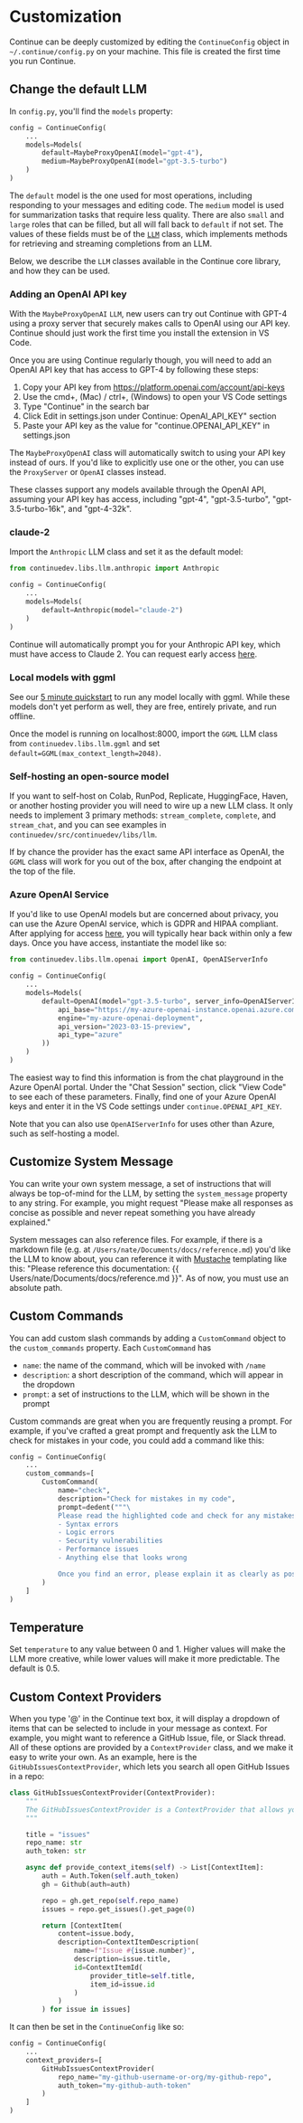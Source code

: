 # Customization

Continue can be deeply customized by editing the `ContinueConfig` object in `~/.continue/config.py` on your machine. This file is created the first time you run Continue.

## Change the default LLM

In `config.py`, you'll find the `models` property:

```python
config = ContinueConfig(
    ...
    models=Models(
        default=MaybeProxyOpenAI(model="gpt-4"),
        medium=MaybeProxyOpenAI(model="gpt-3.5-turbo")
    )
)
```

The `default` model is the one used for most operations, including responding to your messages and editing code. The `medium` model is used for summarization tasks that require less quality. There are also `small` and `large` roles that can be filled, but all will fall back to `default` if not set. The values of these fields must be of the [`LLM`](https://github.com/continuedev/continue/blob/main/continuedev/src/continuedev/libs/llm/__init__.py) class, which implements methods for retrieving and streaming completions from an LLM.

Below, we describe the `LLM` classes available in the Continue core library, and how they can be used.

### Adding an OpenAI API key

With the `MaybeProxyOpenAI` `LLM`, new users can try out Continue with GPT-4 using a proxy server that securely makes calls to OpenAI using our API key. Continue should just work the first time you install the extension in VS Code.

Once you are using Continue regularly though, you will need to add an OpenAI API key that has access to GPT-4 by following these steps:

1. Copy your API key from https://platform.openai.com/account/api-keys
2. Use the cmd+, (Mac) / ctrl+, (Windows) to open your VS Code settings
3. Type "Continue" in the search bar
4. Click Edit in settings.json under Continue: OpenAI_API_KEY" section
5. Paste your API key as the value for "continue.OPENAI_API_KEY" in settings.json

The `MaybeProxyOpenAI` class will automatically switch to using your API key instead of ours. If you'd like to explicitly use one or the other, you can use the `ProxyServer` or `OpenAI` classes instead.

These classes support any models available through the OpenAI API, assuming your API key has access, including "gpt-4", "gpt-3.5-turbo", "gpt-3.5-turbo-16k", and "gpt-4-32k".

### claude-2

Import the `Anthropic` LLM class and set it as the default model:

```python
from continuedev.libs.llm.anthropic import Anthropic

config = ContinueConfig(
    ...
    models=Models(
        default=Anthropic(model="claude-2")
    )
)
```

Continue will automatically prompt you for your Anthropic API key, which must have access to Claude 2. You can request early access [here](https://www.anthropic.com/earlyaccess).

### Local models with ggml

See our [5 minute quickstart](https://github.com/continuedev/ggml-server-example) to run any model locally with ggml. While these models don't yet perform as well, they are free, entirely private, and run offline.

Once the model is running on localhost:8000, import the `GGML` LLM class from `continuedev.libs.llm.ggml` and set `default=GGML(max_context_length=2048)`.

### Self-hosting an open-source model

If you want to self-host on Colab, RunPod, Replicate, HuggingFace, Haven, or another hosting provider you will need to wire up a new LLM class. It only needs to implement 3 primary methods: `stream_complete`, `complete`, and `stream_chat`, and you can see examples in `continuedev/src/continuedev/libs/llm`.

If by chance the provider has the exact same API interface as OpenAI, the `GGML` class will work for you out of the box, after changing the endpoint at the top of the file.

### Azure OpenAI Service

If you'd like to use OpenAI models but are concerned about privacy, you can use the Azure OpenAI service, which is GDPR and HIPAA compliant. After applying for access [here](https://azure.microsoft.com/en-us/products/ai-services/openai-service), you will typically hear back within only a few days. Once you have access, instantiate the model like so:

```python
from continuedev.libs.llm.openai import OpenAI, OpenAIServerInfo

config = ContinueConfig(
    ...
    models=Models(
        default=OpenAI(model="gpt-3.5-turbo", server_info=OpenAIServerInfo(
            api_base="https://my-azure-openai-instance.openai.azure.com/"
            engine="my-azure-openai-deployment",
            api_version="2023-03-15-preview",
            api_type="azure"
        ))
    )
)
```

The easiest way to find this information is from the chat playground in the Azure OpenAI portal. Under the "Chat Session" section, click "View Code" to see each of these parameters. Finally, find one of your Azure OpenAI keys and enter it in the VS Code settings under `continue.OPENAI_API_KEY`.

Note that you can also use `OpenAIServerInfo` for uses other than Azure, such as self-hosting a model.

## Customize System Message

You can write your own system message, a set of instructions that will always be top-of-mind for the LLM, by setting the `system_message` property to any string. For example, you might request "Please make all responses as concise as possible and never repeat something you have already explained."

System messages can also reference files. For example, if there is a markdown file (e.g. at `/Users/nate/Documents/docs/reference.md`) you'd like the LLM to know about, you can reference it with [Mustache](http://mustache.github.io/mustache.5.html) templating like this: "Please reference this documentation: {{ Users/nate/Documents/docs/reference.md }}". As of now, you must use an absolute path.

## Custom Commands

You can add custom slash commands by adding a `CustomCommand` object to the `custom_commands` property. Each `CustomCommand` has

- `name`: the name of the command, which will be invoked with `/name`
- `description`: a short description of the command, which will appear in the dropdown
- `prompt`: a set of instructions to the LLM, which will be shown in the prompt

Custom commands are great when you are frequently reusing a prompt. For example, if you've crafted a great prompt and frequently ask the LLM to check for mistakes in your code, you could add a command like this:

```python
config = ContinueConfig(
    ...
    custom_commands=[
        CustomCommand(
            name="check",
            description="Check for mistakes in my code",
            prompt=dedent("""\
            Please read the highlighted code and check for any mistakes. You should look for the following, and be extremely vigilant:
            - Syntax errors
            - Logic errors
            - Security vulnerabilities
            - Performance issues
            - Anything else that looks wrong

            Once you find an error, please explain it as clearly as possible, but without using extra words. For example, instead of saying "I think there is a syntax error on line 5", you should say "Syntax error on line 5". Give your answer as one bullet point per mistake found.""")
        )
    ]
)
```

## Temperature

Set `temperature` to any value between 0 and 1. Higher values will make the LLM more creative, while lower values will make it more predictable. The default is 0.5.

## Custom Context Providers

When you type '@' in the Continue text box, it will display a dropdown of items that can be selected to include in your message as context. For example, you might want to reference a GitHub Issue, file, or Slack thread. All of these options are provided by a `ContextProvider` class, and we make it easy to write your own. As an example, here is the `GitHubIssuesContextProvider`, which lets you search all open GitHub Issues in a repo:

```python
class GitHubIssuesContextProvider(ContextProvider):
    """
    The GitHubIssuesContextProvider is a ContextProvider that allows you to search GitHub issues in a repo.
    """

    title = "issues"
    repo_name: str
    auth_token: str

    async def provide_context_items(self) -> List[ContextItem]:
        auth = Auth.Token(self.auth_token)
        gh = Github(auth=auth)

        repo = gh.get_repo(self.repo_name)
        issues = repo.get_issues().get_page(0)

        return [ContextItem(
            content=issue.body,
            description=ContextItemDescription(
                name=f"Issue #{issue.number}",
                description=issue.title,
                id=ContextItemId(
                    provider_title=self.title,
                    item_id=issue.id
                )
            )
        ) for issue in issues]
```

It can then be set in the `ContinueConfig` like so:

```python
config = ContinueConfig(
    ...
    context_providers=[
        GitHubIssuesContextProvider(
            repo_name="my-github-username-or-org/my-github-repo",
            auth_token="my-github-auth-token"
        )
    ]
)
```
